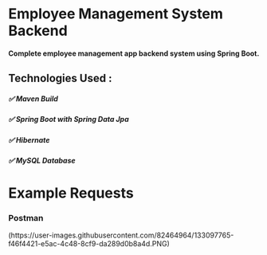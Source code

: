 <h1>Employee Management System Backend</h1>

<h4>Complete employee management app backend system using Spring Boot.</h4>
<h2> Technologies Used : </h2>
<h5>✅ Maven Build</h5> 
<h5>✅ Spring Boot with Spring Data Jpa</h5>
<h5>✅ Hibernate</h5> 
<h5>✅ MySQL Database</h5> 


<h1> Example Requests </h1>

<h3>Postman</h3>
(https://user-images.githubusercontent.com/82464964/133097765-f46f4421-e5ac-4c48-8cf9-da289d0b8a4d.PNG)

